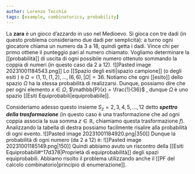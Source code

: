 ```yaml
---
author: Lorenzo Tecchia
tags: [example, combinatorics, probability]
---
```

La **zara** è un gioco d’azzardo in uso nel Medioevo. Si gioca con tre dadi (in questo problema consideriamo due dadi per semplicità): a turno ogni giocatore chiama un numero da $3$ a $18$, quindi getta i dadi. Vince chi per primo ottiene il punteggio pari al numero chiamato. Vogliamo determinare la [[probabilità]] di uscita di ogni possibile numero ottenuto sommando la coppia di numeri (in questo caso da $2$ a $12$).
![[Pasted image 20231001184543.png]]
Lo [[Spazio degli esiti|spazio campione]] (o degli esiti ) è $\Omega= {(1, 1), (1, 2), \dots, (6, 6)},|\Omega| = 36$. Notiamo che ogni [[esito]] dello spazio $\Omega$ ha la stessa probabilità di realizzarsi. Dunque, possiamo dire che per ogni elemento $x \in \Omega$, $\mathbb{P}(x) = \frac{1}{36}$ , dunque $\Omega$ è uno spazio [[Esiti Equiprobabili|equiprobabile]]. 

Consideriamo adesso questo insieme $S_z = {2, 3, 4, 5, ..., 12}$ detto ***spettro della trasformazione*** (in questo caso è una trasformazione che ad ogni coppia associa la sua somma $z \in \mathbb{R}$, chiamiamo questa trasformazione $f$). Analizzando la tabella di destra possiamo facilmente risalire alla probabilità di ogni evento.
![[Pasted image 20231001184920.png|350]]
Dunque la probabilità di ogni numero (da $2$ a $12$) è:
![[Pasted image 20231001185149.png|150]]
Quindi abbiamo avuto un riscontro della [[Esiti Equiprobabili#^17d378|Proprietà di equiprobabilità]] degli spazi equiprobabili. Abbiamo risolto il problema utilizzando anche il [[PF del calcolo combinatorio|principio di enumerazione]].